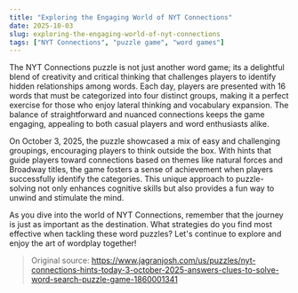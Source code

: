 ```yaml
---
title: "Exploring the Engaging World of NYT Connections"
date: 2025-10-03
slug: exploring-the-engaging-world-of-nyt-connections
tags: ["NYT Connections", "puzzle game", "word games"]
---
```


The NYT Connections puzzle is not just another word game; its a delightful blend of creativity and critical thinking that challenges players to identify hidden relationships among words. Each day, players are presented with 16 words that must be categorized into four distinct groups, making it a perfect exercise for those who enjoy lateral thinking and vocabulary expansion. The balance of straightforward and nuanced connections keeps the game engaging, appealing to both casual players and word enthusiasts alike.

On October 3, 2025, the puzzle showcased a mix of easy and challenging groupings, encouraging players to think outside the box. With hints that guide players toward connections based on themes like natural forces and Broadway titles, the game fosters a sense of achievement when players successfully identify the categories. This unique approach to puzzle-solving not only enhances cognitive skills but also provides a fun way to unwind and stimulate the mind.

As you dive into the world of NYT Connections, remember that the journey is just as important as the destination. What strategies do you find most effective when tackling these word puzzles? Let's continue to explore and enjoy the art of wordplay together!
> Original source: https://www.jagranjosh.com/us/puzzles/nyt-connections-hints-today-3-october-2025-answers-clues-to-solve-word-search-puzzle-game-1860001341